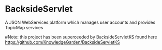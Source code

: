 # BacksideServlet
A JSON WebServices platform which manages user accounts and provides TopicMap services

#Note: this project has been superceeded by BacksideServletKS found here https://github.com/KnowledgeGarden/BacksideServletKS

